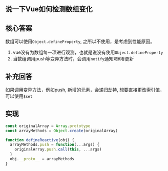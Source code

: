 ## 说一下Vue如何检测数组变化

## 核心答案
数组可以使用`Object.defineProperty`, 之所以不使用，是考虑到性能原因。
1. vue没有为数组每一项进行观测，也就是说没有使用`Object.defineProperty`
2. 当数组调用push等变异方法时，会调用`notify`通知`观察者`更新

## 补充回答
如果调用变异方法，例如push, 新增的元素，会递归劫持, 想要直接更改索引值，可以使用`$set`

## 实现
```js
const originalArray = Array.prototype
const arrayMethods = Object.create(originalArray)

function defineReactive(obj) {
  arrayMethods.push = function(...args) {
    originalArray.push.call(this, ...args)
  }
  obj.__proto__ = arrayMethods
}
```